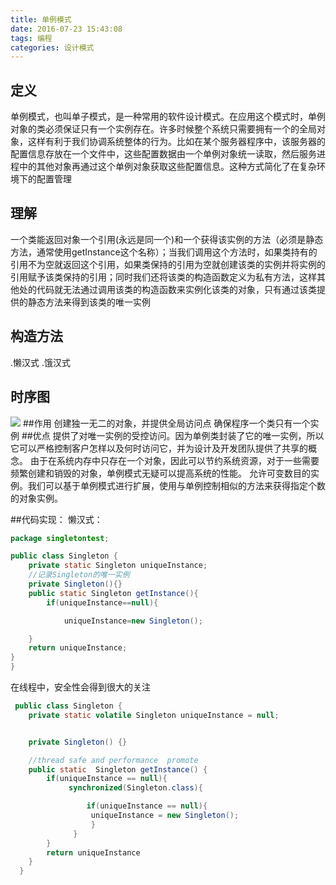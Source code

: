 ```yaml
---
title: 单例模式
date: 2016-07-23 15:43:08
tags: 编程
categories: 设计模式
---
```

## 定义
单例模式，也叫单子模式，是一种常用的软件设计模式。在应用这个模式时，单例对象的类必须保证只有一个实例存在。许多时候整个系统只需要拥有一个的全局对象，这样有利于我们协调系统整体的行为。比如在某个服务器程序中，该服务器的配置信息存放在一个文件中，这些配置数据由一个单例对象统一读取，然后服务进程中的其他对象再通过这个单例对象获取这些配置信息。这种方式简化了在复杂环境下的配置管理
## 理解
一个类能返回对象一个引用(永远是同一个)和一个获得该实例的方法（必须是静态方法，通常使用getInstance这个名称）；当我们调用这个方法时，如果类持有的引用不为空就返回这个引用，如果类保持的引用为空就创建该类的实例并将实例的引用赋予该类保持的引用；同时我们还将该类的构造函数定义为私有方法，这样其他处的代码就无法通过调用该类的构造函数来实例化该类的对象，只有通过该类提供的静态方法来得到该类的唯一实例
## 构造方法
.懒汉式
.饿汉式
## 时序图
![](http://oa7hsarrh.bkt.clouddn.com/Singleton.jpg)
##作用
创建独一无二的对象，并提供全局访问点
确保程序一个类只有一个实例
##优点
提供了对唯一实例的受控访问。因为单例类封装了它的唯一实例，所以它可以严格控制客户怎样以及何时访问它，并为设计及开发团队提供了共享的概念。
由于在系统内存中只存在一个对象，因此可以节约系统资源，对于一些需要频繁创建和销毁的对象，单例模式无疑可以提高系统的性能。
允许可变数目的实例。我们可以基于单例模式进行扩展，使用与单例控制相似的方法来获得指定个数的对象实例。

##代码实现：
懒汉式：
```java
package singletontest;

public class Singleton {
	private static Singleton uniqueInstance;
	//记录Singleton的唯一实例
	private Singleton(){}
	public static Singleton getInstance(){
		if(uniqueInstance==null){

			uniqueInstance=new Singleton();

	}
	return uniqueInstance;
}
}

```
在线程中，安全性会得到很大的关注
```java
 public class Singleton {
    private static volatile Singleton uniqueInstance = null;


    private Singleton() {}

    //thread safe and performance  promote
    public static  Singleton getInstance() {
        if(uniqueInstance == null){
             synchronized(Singleton.class){

                 if(uniqueInstance == null){
                  uniqueInstance = new Singleton();
                  }
              }
        }
        return uniqueInstance
    }
  }
```
